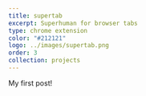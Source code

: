 ```yaml
---
title: supertab
excerpt: Superhuman for browser tabs
type: chrome extension
color: "#212121"
logo: ../images/supertab.png
order: 3
collection: projects
---
```


My first post!
